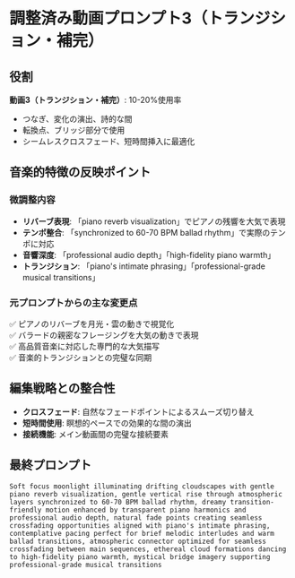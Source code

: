 # 調整済み動画プロンプト3（トランジション・補完）

## 役割
**動画3（トランジション・補完）**: 10-20%使用率  
- つなぎ、変化の演出、詩的な間
- 転換点、ブリッジ部分で使用
- シームレスクロスフェード、短時間挿入に最適化

## 音楽的特徴の反映ポイント

### 微調整内容
- **リバーブ表現**: 「piano reverb visualization」でピアノの残響を大気で表現
- **テンポ整合**: 「synchronized to 60-70 BPM ballad rhythm」で実際のテンポに対応
- **音響深度**: 「professional audio depth」「high-fidelity piano warmth」
- **トランジション**: 「piano's intimate phrasing」「professional-grade musical transitions」

### 元プロンプトからの主な変更点
✅ ピアノのリバーブを月光・雲の動きで視覚化  
✅ バラードの親密なフレージングを大気の動きで表現  
✅ 高品質音楽に対応した専門的な大気描写  
✅ 音楽的トランジションとの完璧な同期

## 編集戦略との整合性
- **クロスフェード**: 自然なフェードポイントによるスムーズ切り替え
- **短時間使用**: 瞑想的ペースでの効果的な間の演出
- **接続機能**: メイン動画間の完璧な接続要素

## 最終プロンプト

```
Soft focus moonlight illuminating drifting cloudscapes with gentle piano reverb visualization, gentle vertical rise through atmospheric layers synchronized to 60-70 BPM ballad rhythm, dreamy transition-friendly motion enhanced by transparent piano harmonics and professional audio depth, natural fade points creating seamless crossfading opportunities aligned with piano's intimate phrasing, contemplative pacing perfect for brief melodic interludes and warm ballad transitions, atmospheric connector optimized for seamless crossfading between main sequences, ethereal cloud formations dancing to high-fidelity piano warmth, mystical bridge imagery supporting professional-grade musical transitions
```